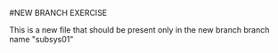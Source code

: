 #NEW BRANCH EXERCISE

This is a new file that should be present only in the new branch
branch name "subsys01"
